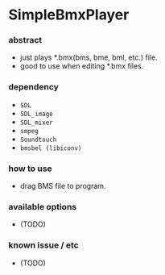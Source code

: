 # SimpleBmxPlayer

### abstract
- just plays \*.bmx(bms, bme, bml, etc.) file.
- good to use when editing \*.bmx files.

### dependency
- ```SDL```
- ```SDL_image```
- ```SDL_mixer```
- ```smpeg```
- ```Soundtouch```
- ```bmsbel (libiconv)```

### how to use
- drag BMS file to program.

### available options
- (TODO)

### known issue / etc
- (TODO)